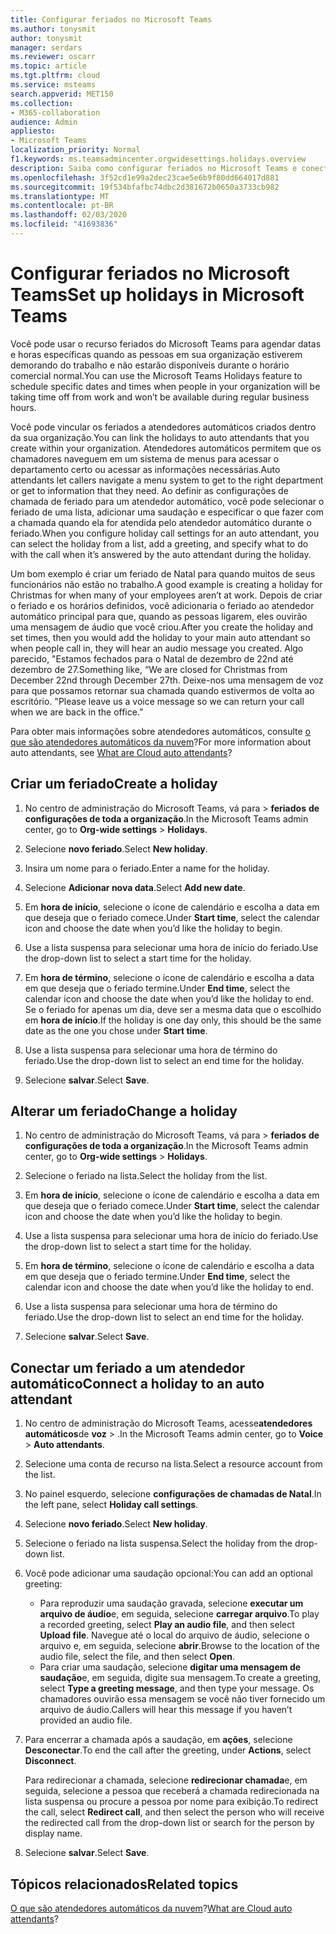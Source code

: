 ```yaml
---
title: Configurar feriados no Microsoft Teams
ms.author: tonysmit
author: tonysmit
manager: serdars
ms.reviewer: oscarr
ms.topic: article
ms.tgt.pltfrm: cloud
ms.service: msteams
search.appverid: MET150
ms.collection:
- M365-collaboration
audience: Admin
appliesto:
- Microsoft Teams
localization_priority: Normal
f1.keywords: ms.teamsadmincenter.orgwidesettings.holidays.overview
description: Saiba como configurar feriados no Microsoft Teams e conectá-los ao atendedor automático.
ms.openlocfilehash: 3f52cd1e99a2dec23cae5e6b9f80dd664017d881
ms.sourcegitcommit: 19f534bfafbc74dbc2d381672b0650a3733cb982
ms.translationtype: MT
ms.contentlocale: pt-BR
ms.lasthandoff: 02/03/2020
ms.locfileid: "41693836"
---
```

# <a name="set-up-holidays-in-microsoft-teams"></a><span data-ttu-id="647bf-103">Configurar feriados no Microsoft Teams</span><span class="sxs-lookup"><span data-stu-id="647bf-103">Set up holidays in Microsoft Teams</span></span>

<span data-ttu-id="647bf-104">Você pode usar o recurso feriados do Microsoft Teams para agendar datas e horas específicas quando as pessoas em sua organização estiverem demorando do trabalho e não estarão disponíveis durante o horário comercial normal.</span><span class="sxs-lookup"><span data-stu-id="647bf-104">You can use the Microsoft Teams Holidays feature to schedule specific dates and times when people in your organization will be taking time off from work and won’t be available during regular business hours.</span></span> 

<span data-ttu-id="647bf-105">Você pode vincular os feriados a atendedores automáticos criados dentro da sua organização.</span><span class="sxs-lookup"><span data-stu-id="647bf-105">You can link the holidays to auto attendants that you create within your organization.</span></span> <span data-ttu-id="647bf-106">Atendedores automáticos permitem que os chamadores naveguem em um sistema de menus para acessar o departamento certo ou acessar as informações necessárias.</span><span class="sxs-lookup"><span data-stu-id="647bf-106">Auto attendants let callers navigate a menu system to get to the right department or get to information that they need.</span></span> <span data-ttu-id="647bf-107">Ao definir as configurações de chamada de feriado para um atendedor automático, você pode selecionar o feriado de uma lista, adicionar uma saudação e especificar o que fazer com a chamada quando ela for atendida pelo atendedor automático durante o feriado.</span><span class="sxs-lookup"><span data-stu-id="647bf-107">When you configure holiday call settings for an auto attendant, you can select the holiday from a list, add a greeting, and specify what to do with the call when it’s answered by the auto attendant during the holiday.</span></span>

<span data-ttu-id="647bf-108">Um bom exemplo é criar um feriado de Natal para quando muitos de seus funcionários não estão no trabalho.</span><span class="sxs-lookup"><span data-stu-id="647bf-108">A good example is creating a holiday for Christmas for when many of your employees aren’t at work.</span></span> <span data-ttu-id="647bf-109">Depois de criar o feriado e os horários definidos, você adicionaria o feriado ao atendedor automático principal para que, quando as pessoas ligarem, eles ouvirão uma mensagem de áudio que você criou.</span><span class="sxs-lookup"><span data-stu-id="647bf-109">After you create the holiday and set times, then you would add the holiday to your main auto attendant so when people call in, they will hear an audio message you created.</span></span> <span data-ttu-id="647bf-110">Algo parecido, "Estamos fechados para o Natal de dezembro de 22nd até dezembro de 27.</span><span class="sxs-lookup"><span data-stu-id="647bf-110">Something like, “We are closed for Christmas from December 22nd through December 27th.</span></span> <span data-ttu-id="647bf-111">Deixe-nos uma mensagem de voz para que possamos retornar sua chamada quando estivermos de volta ao escritório. "</span><span class="sxs-lookup"><span data-stu-id="647bf-111">Please leave us a voice message so we can return your call when we are back in the office.”</span></span>

<span data-ttu-id="647bf-112">Para obter mais informações sobre atendedores automáticos, consulte [o que são atendedores automáticos da nuvem](what-are-phone-system-auto-attendants.md)?</span><span class="sxs-lookup"><span data-stu-id="647bf-112">For more information about auto attendants, see [What are Cloud auto attendants](what-are-phone-system-auto-attendants.md)?</span></span>  

## <a name="create-a-holiday"></a><span data-ttu-id="647bf-113">Criar um feriado</span><span class="sxs-lookup"><span data-stu-id="647bf-113">Create a holiday</span></span>

1. <span data-ttu-id="647bf-114">No centro de administração do Microsoft Teams, vá para > **feriados** **de configurações de toda a organização**.</span><span class="sxs-lookup"><span data-stu-id="647bf-114">In the Microsoft Teams admin center, go to **Org-wide settings** > **Holidays**.</span></span>

2. <span data-ttu-id="647bf-115">Selecione **novo feriado**.</span><span class="sxs-lookup"><span data-stu-id="647bf-115">Select **New holiday**.</span></span>

3. <span data-ttu-id="647bf-116">Insira um nome para o feriado.</span><span class="sxs-lookup"><span data-stu-id="647bf-116">Enter a name for the holiday.</span></span>

4. <span data-ttu-id="647bf-117">Selecione **Adicionar nova data**.</span><span class="sxs-lookup"><span data-stu-id="647bf-117">Select **Add new date**.</span></span>

5. <span data-ttu-id="647bf-118">Em **hora de início**, selecione o ícone de calendário e escolha a data em que deseja que o feriado comece.</span><span class="sxs-lookup"><span data-stu-id="647bf-118">Under **Start time**, select the calendar icon and choose the date when you’d like the holiday to begin.</span></span>

6. <span data-ttu-id="647bf-119">Use a lista suspensa para selecionar uma hora de início do feriado.</span><span class="sxs-lookup"><span data-stu-id="647bf-119">Use the drop-down list to select a start time for the holiday.</span></span>

7. <span data-ttu-id="647bf-120">Em **hora de término**, selecione o ícone de calendário e escolha a data em que deseja que o feriado termine.</span><span class="sxs-lookup"><span data-stu-id="647bf-120">Under **End time**, select the calendar icon and choose the date when you’d like the holiday to end.</span></span> <span data-ttu-id="647bf-121">Se o feriado for apenas um dia, deve ser a mesma data que o escolhido em **hora de início**.</span><span class="sxs-lookup"><span data-stu-id="647bf-121">If the holiday is one day only, this should be the same date as the one you chose under **Start time**.</span></span>

8. <span data-ttu-id="647bf-122">Use a lista suspensa para selecionar uma hora de término do feriado.</span><span class="sxs-lookup"><span data-stu-id="647bf-122">Use the drop-down list to select an end time for the holiday.</span></span>

9. <span data-ttu-id="647bf-123">Selecione **salvar**.</span><span class="sxs-lookup"><span data-stu-id="647bf-123">Select **Save**.</span></span>

## <a name="change-a-holiday"></a><span data-ttu-id="647bf-124">Alterar um feriado</span><span class="sxs-lookup"><span data-stu-id="647bf-124">Change a holiday</span></span>

1. <span data-ttu-id="647bf-125">No centro de administração do Microsoft Teams, vá para > **feriados** **de configurações de toda a organização**.</span><span class="sxs-lookup"><span data-stu-id="647bf-125">In the Microsoft Teams admin center, go to **Org-wide settings** > **Holidays**.</span></span>

2. <span data-ttu-id="647bf-126">Selecione o feriado na lista.</span><span class="sxs-lookup"><span data-stu-id="647bf-126">Select the holiday from the list.</span></span>

3. <span data-ttu-id="647bf-127">Em **hora de início**, selecione o ícone de calendário e escolha a data em que deseja que o feriado comece.</span><span class="sxs-lookup"><span data-stu-id="647bf-127">Under **Start time**, select the calendar icon and choose the date when you’d like the holiday to begin.</span></span>

4. <span data-ttu-id="647bf-128">Use a lista suspensa para selecionar uma hora de início do feriado.</span><span class="sxs-lookup"><span data-stu-id="647bf-128">Use the drop-down list to select a start time for the holiday.</span></span>

5. <span data-ttu-id="647bf-129">Em **hora de término**, selecione o ícone de calendário e escolha a data em que deseja que o feriado termine.</span><span class="sxs-lookup"><span data-stu-id="647bf-129">Under **End time**, select the calendar icon and choose the date when you’d like the holiday to end.</span></span> 

6. <span data-ttu-id="647bf-130">Use a lista suspensa para selecionar uma hora de término do feriado.</span><span class="sxs-lookup"><span data-stu-id="647bf-130">Use the drop-down list to select an end time for the holiday.</span></span>

7. <span data-ttu-id="647bf-131">Selecione **salvar**.</span><span class="sxs-lookup"><span data-stu-id="647bf-131">Select **Save**.</span></span>

## <a name="connect-a-holiday-to-an-auto-attendant"></a><span data-ttu-id="647bf-132">Conectar um feriado a um atendedor automático</span><span class="sxs-lookup"><span data-stu-id="647bf-132">Connect a holiday to an auto attendant</span></span>

1. <span data-ttu-id="647bf-133">No centro de administração do Microsoft Teams, acesse**atendedores automáticos**de **voz** > .</span><span class="sxs-lookup"><span data-stu-id="647bf-133">In the Microsoft Teams admin center, go to **Voice** > **Auto attendants**.</span></span>
2. <span data-ttu-id="647bf-134">Selecione uma conta de recurso na lista.</span><span class="sxs-lookup"><span data-stu-id="647bf-134">Select a resource account from the list.</span></span>
3. <span data-ttu-id="647bf-135">No painel esquerdo, selecione **configurações de chamadas de Natal**.</span><span class="sxs-lookup"><span data-stu-id="647bf-135">In the left pane, select **Holiday call settings**.</span></span>
4. <span data-ttu-id="647bf-136">Selecione **novo feriado**.</span><span class="sxs-lookup"><span data-stu-id="647bf-136">Select **New holiday**.</span></span>
5. <span data-ttu-id="647bf-137">Selecione o feriado na lista suspensa.</span><span class="sxs-lookup"><span data-stu-id="647bf-137">Select the holiday from the drop-down list.</span></span>
6. <span data-ttu-id="647bf-138">Você pode adicionar uma saudação opcional:</span><span class="sxs-lookup"><span data-stu-id="647bf-138">You can add an optional greeting:</span></span>
    - <span data-ttu-id="647bf-139">Para reproduzir uma saudação gravada, selecione **executar um arquivo de áudio**e, em seguida, selecione **carregar arquivo**.</span><span class="sxs-lookup"><span data-stu-id="647bf-139">To play a recorded greeting, select **Play an audio file**, and then select **Upload file**.</span></span> <span data-ttu-id="647bf-140">Navegue até o local do arquivo de áudio, selecione o arquivo e, em seguida, selecione **abrir**.</span><span class="sxs-lookup"><span data-stu-id="647bf-140">Browse to the location of the audio file, select the file, and then select **Open**.</span></span>
    - <span data-ttu-id="647bf-141">Para criar uma saudação, selecione **digitar uma mensagem de saudação**e, em seguida, digite sua mensagem.</span><span class="sxs-lookup"><span data-stu-id="647bf-141">To create a greeting, select **Type a greeting message**, and then type your message.</span></span> <span data-ttu-id="647bf-142">Os chamadores ouvirão essa mensagem se você não tiver fornecido um arquivo de áudio.</span><span class="sxs-lookup"><span data-stu-id="647bf-142">Callers will hear this message if you haven’t provided an audio file.</span></span>
7. <span data-ttu-id="647bf-143">Para encerrar a chamada após a saudação, em **ações**, selecione **Desconectar**.</span><span class="sxs-lookup"><span data-stu-id="647bf-143">To end the call after the greeting, under **Actions**, select **Disconnect**.</span></span> 

    <span data-ttu-id="647bf-144">Para redirecionar a chamada, selecione **redirecionar chamada**e, em seguida, selecione a pessoa que receberá a chamada redirecionada na lista suspensa ou procure a pessoa por nome para exibição.</span><span class="sxs-lookup"><span data-stu-id="647bf-144">To redirect the call, select **Redirect call**, and then select the person who will receive the redirected call from the drop-down list or search for the person by display name.</span></span>
8. <span data-ttu-id="647bf-145">Selecione **salvar**.</span><span class="sxs-lookup"><span data-stu-id="647bf-145">Select **Save**.</span></span>

## <a name="related-topics"></a><span data-ttu-id="647bf-146">Tópicos relacionados</span><span class="sxs-lookup"><span data-stu-id="647bf-146">Related topics</span></span>

<span data-ttu-id="647bf-147">[O que são atendedores automáticos da nuvem](what-are-phone-system-auto-attendants.md)?</span><span class="sxs-lookup"><span data-stu-id="647bf-147">[What are Cloud auto attendants](what-are-phone-system-auto-attendants.md)?</span></span>